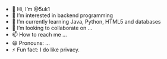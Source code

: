 - 👋 Hi, I’m @5uk1
- 👀 I’m interested in backend programming
- 🌱 I’m currently learning Java, Python, HTML5 and databases
- 💞️ I’m looking to collaborate on ...
- 📫 How to reach me ...
- 😄 Pronouns: ...
- ⚡ Fun fact: I do like privacy.

<!---
5uk1/5uk1 is a ✨ special ✨ repository because its `README.md` (this file) appears on your GitHub profile.
You can click the Preview link to take a look at your changes.
--->
